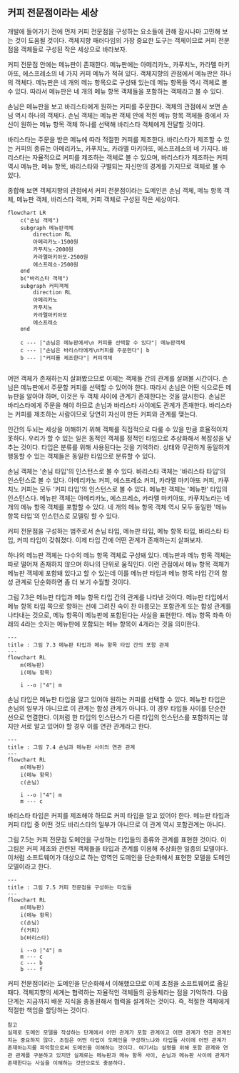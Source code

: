 ## 커피 전문점이라는 세상
개발에 들어가기 전에 먼저 커피 전문점을 구성하는 요소들에 관해 잠시나마 고민해 보는 것이 도움될 것이다. 객체지향 패러다임의 가장 중요한 도구는 객체이므로 커피 전문점을 객체들로 구성된 작은 세상으로 바라보자.

커피 전문점 안에는 메뉴판이 존재한다. 메뉴판에는 아메리카노, 카푸치노, 카라멜 마키아또, 에스프레소의 네 가지 커피 메뉴가 적혀 있다. 객체지향의 관점에서 메뉴판은 하나의 객체다. 메뉴판은 네 개의 메뉴 항목으로 구성돼 있는데 메뉴 항목들 역시 객체로 볼 수 있다. 따라서 메뉴판은 네 개의 메뉴 항목 객체들을 포함하는 객체라고 볼 수 있다. 

손님은 메뉴판을 보고 바리스타에게 원하는 커피를 주문한다. 객체의 관점에서 보면 손님 역시 하나의 객체다. 손님 객체는 메뉴판 객체 안에 적힌 메뉴 항목 객체들 중에서 자신이 원하는 메뉴 항목 객체 하나를 선택해 바리스타 객체에게 전달할 것이다.

바리스타는 주문을 받은 메뉴에 따라 적절한 커피를 제조한다. 바리스타가 제조할 수 있는 커피의 종류는 아메리카노, 카푸치노, 카라멜 마키아또, 에스프레소의 네 가지다. 바리스타는 자율적으로 커피를 제조하는 객체로 볼 수 있으며, 바리스타가 제조하는 커피 역시 메뉴판, 메뉴 항목, 바리스타와 구별되는 자신만의 경계를 가지므로 객체로 볼 수 있다.

종합해 보면 객체지향의 관점에서 커피 전문점이라는 도메인은 손님 객체, 메뉴 항목 객체, 메뉴판 객체, 바리스타 객체, 커피 객체로 구성된 작은 세상이다.

```mermaid
flowchart LR
	c("손님 객체")
	subgraph 메뉴판객체
		direction RL
		아메리카노-1500원
		카푸치노-2000원
		카라멜마키아또-2500원
		에스프레소-2500원
	end
	b("바리스타 객체")
	subgraph 커피객체
		direction RL
		아메리카노
		카푸치노
		카라멜마키아또
		에스프레소
	end

	c --- |"손님은 메뉴판에서\n 커피를 선택할 수 있다"| 메뉴판객체
	c --- |"손님은 바리스타에게\n커피를 주문한다"| b
	b --- |"커피를 제조한다"| 커피객체
	
```

어떤 객체가 존재하는지 살펴봤으므로 이제는 객체들 간의 관계를 살펴볼 시간이다. 손님은 메뉴판에서 주문할 커피를 선택할 수 있어야 한다. 따라서 손님은 어떤 식으로든 메뉴판을 알아야 하며, 이것은 두 객체 사이에 관계가 존재한다는 것을 암시한다. 손님은 바리스타에게 주문을 해야 하므로 손님과 바리스타 사이에도 관계가 존재한다. 바리스타는 커피를 제조하는 사람이므로 당연히 자신이 만든 커피와 관계를 맺는다.

인간의 두뇌는 세상을 이해하기 위해 객체를 직접적으로 다룰 수 있을 만큼 효율적이지 못하다. 우리가 할 수 있는 일은 동적인 객체를 정적인 타입으로 추상화해서 복잡성을 낮추는 것이다. 타입은 분류를 위해 사용된다는 것을 기억하라. 상태와 무관하게 동일하게 행동할 수 있는 객체들은 동일한 타입으로 분류할 수 있다.

손님 객체는 '손님 타입'의 인스턴스로 볼 수 있다. 바리스타 객체는 '바리스타 타입'의 인스턴스로 볼 수 있다. 아메리카노 커피, 에스프레소 커피, 카라멜 마키아또 커피, 카푸치노 커피는 모두 '커피 타입'의 인스턴스로 볼 수 있다. 메뉴판 객체는 '메뉴판' 타입의 인스턴스다. 메뉴판 객체는 아메리카노, 에스프레소, 카라멜 마키아또, 카푸치노라는 네 개의 메뉴 항목 객체를 포함할 수 있다. 네 개의 메뉴 항목 객체 역시 모두 동일한 '메뉴 항목 타입'의 인스턴스로 모델링 할 수 있다.

커피 전문점을 구성하는 범주로서 손님 타입, 메뉴판 타입, 메뉴 항목 타입, 바리스타 타입, 커피 타입이 갖춰졌다. 이제 타입 간에 어떤 관계가 존재하는지 살펴보자.

하나의 메뉴판 객체는 다수의 메뉴 항목 객체로 구성돼 있다. 메뉴판과 메뉴 항목 객체는 따로 떨어져 존재하지 않으며 하나의 단위로 움직인다. 이런 관점에서 메뉴 항목 객체가 메뉴판 객체에 포함돼 있다고 할 수 있는데 이를 메뉴판 타입과 메뉴 항목 타입 간의 합성 관계로 단순화하면 좀 더 보기 수월할 것이다.

그림 7.3은 메뉴판 타입과 메뉴 항목 타입 간의 관계를 나타낸 것이다. 메뉴판 타입에서 메뉴 항목 타입 쪽으로 향하는 선에 그려진 속이 찬 마름모는 포함관계 또는 합성 관계를 나타내는 것으로, 메뉴 항목이 메뉴판에 포함된다는 사실을 표현한다. 메뉴 항목 좌측 아래의 4라는 숫자는 메뉴판에 포함되는 메뉴 항목이 4개라는 것을 의미한다.

```mermaid
---
title : 그림 7.3 메뉴판 타입과 메뉴 항목 타입 간의 포함 관계
---
flowchart RL
	m(메뉴판)
	i(메뉴 항목)

	i --o |"4"| m
```

손님 타입은 메뉴판 타입을 알고 있어야 원하는 커피를 선택할 수 있다. 메뉴판 타입은 손님의 일부가 아니므로 이 관계는 합성 관계가 아니다. 이 경우 타입들 사이를 단순한 선으로 연결한다. 이처럼 한 타입의 인스턴스가 다른 타입의 인스턴스를 포함하지는 않지만 서로 알고 있어야 할 경우 이를 연관 관계라고 한다.

```mermaid
---
title : 그림 7.4 손님과 메뉴판 사이의 연관 관계
---
flowchart RL
	m(메뉴판)
	i(메뉴 항목)
	c(손님)

	i --o |"4"| m
	m --- c
```

바리스타 타입은 커피를 제조해야 하므로 커피 타입을 알고 있어야 한다. 메뉴판 타입과 커피 타입 중 어떤 것도 바리스타의 일부가 아니므로 이 관계 역시 포함관계는 아니다. 

그림 7.5는 커피 전문점 도메인을 구성하는 타입들의 종류와 관계를 표현한 것이다. 이 그림은 커피 제조와 관련된 객체들을 타입과 관계를 이용해 추상화한 일종의 모델이다. 이처럼 소프트웨어가 대상으로 하는 영역인 도메인을 단순화해서 표현한 모델을 도메인 모델이라고 한다.

```mermaid
---
title : 그림 7.5 커피 전문점을 구성하는 타입들
---
flowchart RL
	m(메뉴판)
	i(메뉴 항목)
	c(손님)
	f(커피)
	b(바리스타)

	i --o |"4"| m
	m --- c
	c --- b
	b --- f
```

커피 전문점이라는 도메인을 단순화해서 이해했으므로 이제 초점을 소프트웨어로 옮길 때다. 객체지향의 세계는 협력하는 자율적인 객체들의 공동체라는 점을 기억하라. 다음 단계는 지금까지 배운 지식을 총동원해서 협력을 설계하는 것이다. 즉, 적절한 객체에게 적절한 책임을 할당하는 것이다.

```text
참고
실제로 도메인 모델을 작성하는 단계에서 어떤 관계가 포함 관계이고 어떤 관계가 연관 관계인지는 중요하지 않다. 초점은 어떤 타입이 도메인을 구성하느냐와 타입들 사이에 어떤 관계가 존재하는지를 파악함으로써 도메인을 이해하는 것이다. 여기서는 설명을 위해 포함 관계와 연관 관계를 구분하고 있지만 실제로는 메뉴판과 메뉴 항목 사이, 손님과 메뉴판 사이에 관계가 존재한다는 사실을 이해하는 것만으로도 충분하다.
```